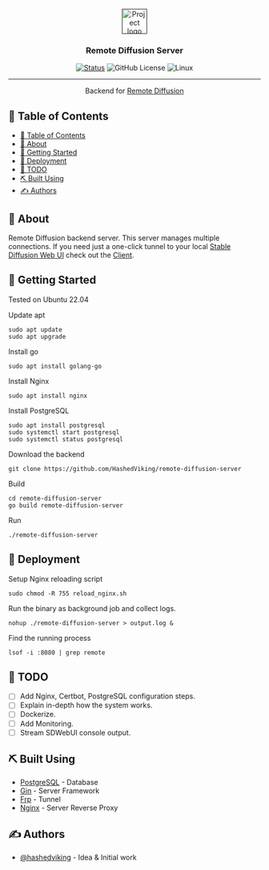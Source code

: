 <p align="center">
  <a href="" rel="noopener">
 <img width=50px height=50px src="https://remotediffusion.com/static/images/logo.png" alt="Project logo"></a>
</p>

<h3 align="center">Remote Diffusion Server</h3>

<div align="center">

[![Status](https://img.shields.io/badge/status-active-success.svg)]()
![GitHub License](https://img.shields.io/github/license/HashedViking/remote-diffusion-server)
![Linux](https://img.shields.io/badge/avaliable_on-Linux-blue)

</div>

---

<p align="center"> 
    Backend for <a href="https://remotediffusion.com">Remote Diffusion</a>
    <br> 
</p>

## 📖 Table of Contents

- [📖 Table of Contents](#-table-of-contents)
- [🧐 About ](#-about-)
- [🏁 Getting Started ](#-getting-started-)
- [🚀 Deployment ](#-deployment-)
- [📝 TODO ](#-todo-)
- [⛏️ Built Using ](#️-built-using-)
- [✍️ Authors ](#️-authors-)

## 🧐 About <a name = "about"></a>

Remote Diffusion backend server. This server manages multiple connections. If you need just a one-click tunnel to your local [Stable Diffusion Web UI](https://github.com/AUTOMATIC1111/stable-diffusion-webui) check out the [Client](https://github.com/HashedViking/remote-diffusion-client).

## 🏁 Getting Started <a name = "getting_started"></a>
Tested on Ubuntu 22.04

Update apt
```
sudo apt update
sudo apt upgrade
```

Install go
```
sudo apt install golang-go
```

Install Nginx
```
sudo apt install nginx
```

Install PostgreSQL
```
sudo apt install postgresql
sudo systemctl start postgresql
sudo systemctl status postgresql
```

Download the backend
```
git clone https://github.com/HashedViking/remote-diffusion-server
```

Build
```
cd remote-diffusion-server
go build remote-diffusion-server
```
Run
```
./remote-diffusion-server
```

## 🚀 Deployment <a name = "deployment"></a>

Setup Nginx reloading script
```
sudo chmod -R 755 reload_nginx.sh
```

Run the binary as background job and collect logs.
```
nohup ./remote-diffusion-server > output.log &
```

Find the running process
```
lsof -i :8080 | grep remote
```

## 📝 TODO <a name = "todo"></a>

- [ ] Add Nginx, Certbot, PostgreSQL configuration steps.
- [ ] Explain in-depth how the system works.
- [ ] Dockerize.
- [ ] Add Monitoring.
- [ ] Stream SDWebUI console output.

## ⛏️ Built Using <a name = "built_using"></a>

- [PostgreSQL](https://www.postgresql.org/) - Database
- [Gin](https://github.com/gin-gonic/gin) - Server Framework
- [Frp](https://github.com/fatedier/frp) - Tunnel
- [Nginx](https://nodejs.org/en/) - Server Reverse Proxy

## ✍️ Authors <a name = "authors"></a>

- [@hashedviking](https://github.com/HashedViking) - Idea & Initial work
